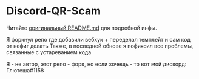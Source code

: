 # Discord-QR-Scam

Читайте [оригинальный README.md](https://github.com/NightfallGT/Discord-QR-Scam) для подробной инфы.

Я форкнул репо где добавили вебхук + переделал темплейт и сам код от нефиг делать
Также, в последней обнове я пофиксил все проблемы, связанные с устареванием кода



Я - не автор, этот репо - форк, но если хочещь - то вот мой дискорд: Глютеша#1158
